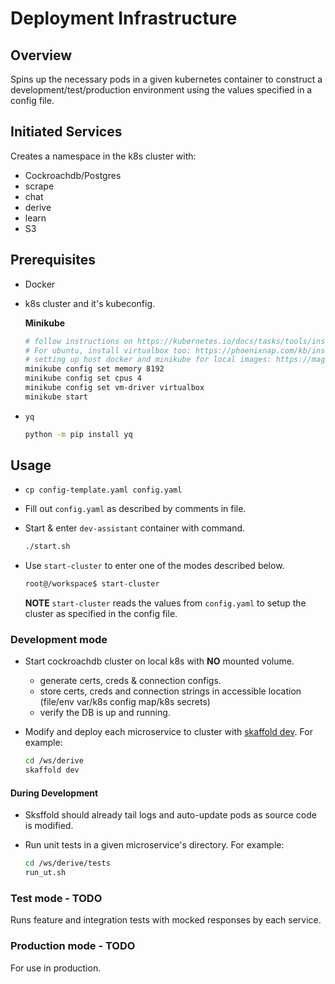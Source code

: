 # Deployment Infrastructure

## Overview

Spins up the necessary pods in a given kubernetes container to construct a development/test/production
environment using the values specified in a config file.

## Initiated Services

Creates a namespace in the k8s cluster with:

- Cockroachdb/Postgres
- scrape
- chat
- derive
- learn
- S3

## Prerequisites

- Docker
- k8s cluster and it's kubeconfig.

  **Minikube**

  ```bash
  # follow instructions on https://kubernetes.io/docs/tasks/tools/install-minikube/
  # For ubuntu, install virtualbox too: https://phoenixnap.com/kb/install-minikube-on-ubuntu
  # setting up host docker and minikube for local images: https://magda.io/docs/installing-minikube.html
  minikube config set memory 8192
  minikube config set cpus 4
  minikube config set vm-driver virtualbox
  minikube start
  ```

- `yq`

  ```bash
  python -m pip install yq
  ```

## Usage

- `cp config-template.yaml config.yaml`
- Fill out `config.yaml` as described by comments in file.
- Start & enter `dev-assistant` container with command.

  ```bash
  ./start.sh
  ```

- Use `start-cluster` to enter one of the modes described below.

  ```bash
  root@/workspace$ start-cluster
  ```

  __NOTE__ `start-cluster` reads the values from `config.yaml` to setup the cluster as specified in the config file.

### Development mode

- Start cockroachdb cluster on local k8s with **NO** mounted volume.
  - generate certs, creds & connection configs.
  - store certs, creds and connection strings in accessible location (file/env var/k8s config map/k8s secrets)
  - verify the DB is up and running.
- Modify and deploy each microservice to cluster with [skaffold dev](https://www.youtube.com/watch?v=tTNrzEjROCo). For example:

  ```bash
  cd /ws/derive
  skaffold dev
  ```

#### During Development

- Sksffold should already tail logs and auto-update pods as source code is modified.
- Run unit tests in a given microservice's directory. For example:

  ```bash
  cd /ws/derive/tests
  run_ut.sh
  ```

### Test mode - TODO

Runs feature and integration tests with mocked responses by each service.

### Production mode - TODO

For use in production.
